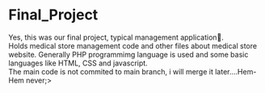 # Final_Project
Yes, this was our final project, typical management application🥲. 		  	
Holds medical store management code and other files about medical store website. Generally PHP programmimg language is used and some basic languages like HTML, CSS and javascript.   
The main code is not commited to main branch, i will merge it later....Hem-Hem never;>
